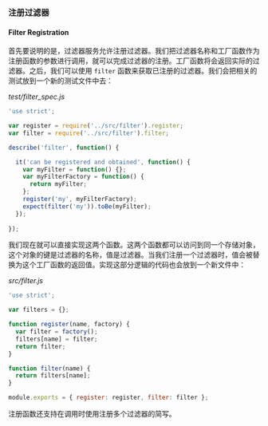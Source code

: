 ### 注册过滤器
#### Filter Registration

首先要说明的是，过滤器服务允许注册过滤器。我们把过滤器名称和工厂函数作为注册函数的参数进行调用，就可以完成过滤器的注册。工厂函数将会返回实际的过滤器。之后，我们可以使用 `filter` 函数来获取已注册的过滤器。我们会把相关的测试放到一个新的测试文件中去：

_test/filter_spec.js_

```js
'use strict';

var register = require('../src/filter').register;
var filter = require('../src/filter').filter;

describe('filter', function() {

  it('can be registered and obtained', function() {
    var myFilter = function() {};
    var myFilterFactory = function() {
      return myFilter;
    };
    register('my', myFilterFactory);
    expect(filter('my')).toBe(myFilter);
  });
  
});
```

我们现在就可以直接实现这两个函数。这两个函数都可以访问到同一个存储对象，这个对象的键是过滤器的名称，值是过滤器。当我们注册一个过滤器时，值会被替换为这个工厂函数的返回值。实现这部分逻辑的代码也会放到一个新文件中：

_src/filter.js_

```js
'use strict';

var filters = {};

function register(name, factory) {
  var filter = factory();
  filters[name] = filter;
  return filter;
}

function filter(name) {
  return filters[name];
}

module.exports = { register: register, filter: filter };
```

注册函数还支持在调用时使用注册多个过滤器的简写。